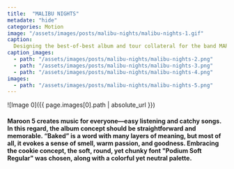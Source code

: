 ```yaml
---
title:  "MALIBU NIGHTS"
metadate: "hide"
categories: Motion
image: "/assets/images/posts/malibu-nights/malibu-nights-1.gif"
caption: 
  Designing the best-of-best album and tour collateral for the band MAROON5 was challenging in terms of making the typography stand out while capturing the essence of the band's identity and the album itself. The whole package share the core story but transforms according to the medium. The arrangement of the type was inspired by Alan Fletcher’s 1983 "PARTY" poster.
caption_images: 
  - path: "/assets/images/posts/malibu-nights/malibu-nights-2.png"
  - path: "/assets/images/posts/malibu-nights/malibu-nights-3.png"
  - path: "/assets/images/posts/malibu-nights/malibu-nights-4.png"
images:
  - path: "/assets/images/posts/malibu-nights/malibu-nights-5.png"
---
```


![Image 0]({{ page.images[0].path | absolute_url }})
#### Maroon 5 creates music for everyone—easy listening and catchy songs. In this regard, the album concept should be straightforward and memorable. “Baked” is a word with many layers of meaning, but most of all, it evokes a sense of smell, warm passion, and goodness. Embracing the cookie concept, the soft, round, yet chunky font "Podium Soft Regular" was chosen, along with a colorful yet neutral palette.
